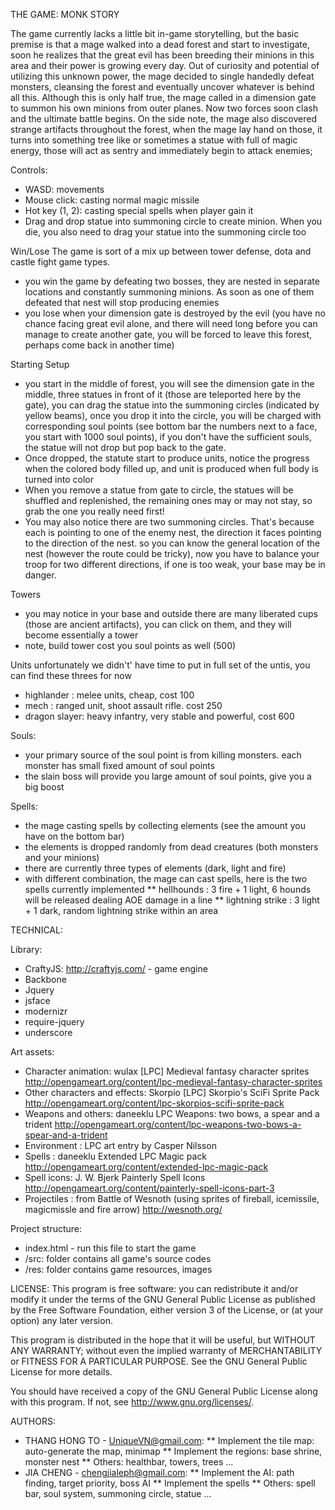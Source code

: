 THE GAME: MONK STORY

The game currently lacks a little bit in-game storytelling, but the basic premise is that a mage walked into a dead forest and start to investigate, soon he realizes that the great evil has been breeding their minions in this area and their power is growing every day. Out of curiosity and potential of utilizing this unknown power, the mage decided to single handedly defeat monsters, cleansing the forest and eventually uncover whatever is behind all this. Although this is only half true, the mage called in a dimension gate to summon his own minions from outer planes. Now two forces soon clash and the ultimate battle begins. On the side note, the mage also discovered strange artifacts throughout the forest, when the mage lay hand on those, it turns into something tree like or sometimes a statue with full of magic energy, those will act as sentry and immediately begin to attack enemies;

Controls:
* WASD: movements
* Mouse click: casting normal magic missile
* Hot key (1, 2): casting special spells when player gain it
* Drag and drop statue into summoning circle to create minion. When you die, you also need to drag your statue into the summoning circle too

Win/Lose
The game is sort of a mix up between tower defense, dota and castle fight game types.
* you win the game by defeating two bosses, they are nested in separate locations and constantly summoning minions. As soon as one of them defeated that nest will stop producing enemies
* you lose when your dimension gate is destroyed by the evil (you have no chance facing great evil alone, and there will need long before you can manage to create another gate, you will be forced to leave this forest, perhaps come back in another time)

Starting Setup
* you start in the middle of forest, you will see the dimension gate in the middle, three statues in front of it (those are teleported here by the gate), you can drag the statue into the summoning circles (indicated by yellow beams), once you drop it into  the circle, you will be charged with corresponding soul points (see bottom bar the numbers next to a face, you start with 1000 soul points), if you don't have the sufficient souls, the statue will not drop but pop back to the gate.
* Once dropped, the statute start to produce units, notice the progress when the colored body filled up, and unit is produced when full body is turned into color
* When you remove a statue from gate to circle, the statues will be shuffled and replenished, the remaining ones may or may not stay, so grab the one you really need first!
* You may also notice there are two summoning circles. That's because each is pointing to one of the enemy nest, the direction it faces pointing to the direction of the nest. so you can know the general location of the nest (however the route could be tricky), now you have to balance your troop for two different directions, if one is too weak, your base may be in danger.

Towers
* you may notice in your base and outside there are many liberated cups (those are ancient artifacts), you can click on them, and they will become essentially a tower
* note, build tower cost you soul points as well (500)

Units
unfortunately we didn't' have time to put in full set of the untis, you can find these threes for now
* highlander : melee units, cheap, cost 100
* mech : ranged unit, shoot assault rifle. cost 250
* dragon slayer: heavy infantry, very stable and powerful, cost 600

Souls:
* your primary source of the soul point is from killing monsters. each monster has small fixed amount of soul points
* the slain boss will provide you large amount of soul points, give you a big boost

Spells:
* the mage casting spells by collecting elements (see the amount you have on the bottom bar)
* the elements is dropped randomly from dead creatures (both monsters and your minions)
* there are currently three types of elements (dark, light and fire)
* with different combination, the mage can cast spells, here is the two spells currently implemented
** hellhounds :  3 fire + 1 light, 6 hounds will be released dealing AOE damage in a line
** lightning strike : 3 light + 1 dark, random lightning strike within an area

TECHNICAL:

Library:
* CraftyJS: http://craftyjs.com/ - game engine
* Backbone
* Jquery
* jsface
* modernizr
* require-jquery
* underscore

Art assets:
* Character animation: wulax [LPC] Medieval fantasy character sprites http://opengameart.org/content/lpc-medieval-fantasy-character-sprites
* Other characters and effects: Skorpio [LPC] Skorpio's SciFi Sprite Pack http://opengameart.org/content/lpc-skorpios-scifi-sprite-pack
* Weapons and others: daneeklu LPC Weapons: two bows, a spear and a trident http://opengameart.org/content/lpc-weapons-two-bows-a-spear-and-a-trident
* Environment : LPC art entry by Casper Nilsson
* Spells : daneeklu Extended LPC Magic pack http://opengameart.org/content/extended-lpc-magic-pack
* Spell icons: J. W. Bjerk Painterly Spell Icons http://opengameart.org/content/painterly-spell-icons-part-3
* Projectiles : from Battle of Wesnoth (using sprites of fireball, icemissile, magicmissle and fire arrow) http://wesnoth.org/

Project structure:
* index.html - run this file to start the game
* /src: folder contains all game's source codes
* /res: folder contains game resources, images

LICENSE:
 This program is free software: you can redistribute it and/or modify it under the terms of the GNU General Public License as published by the Free Software Foundation, either version 3 of the License, or
 (at your option) any later version.
  
 This program is distributed in the hope that it will be useful, but WITHOUT ANY WARRANTY; without even the implied warranty of MERCHANTABILITY or FITNESS FOR A PARTICULAR PURPOSE.  See the
 GNU General Public License for more details.
 
 You should have received a copy of the GNU General Public License along with this program.  If not, see <http://www.gnu.org/licenses/>.
 
AUTHORS:
* THANG HONG TO - UniqueVN@gmail.com:
** Implement the tile map: auto-generate the map, minimap
** Implement the regions: base shrine, monster nest
** Others: healthbar, towers, trees ...
* JIA CHENG - chengjialeph@gmail.com:
** Implement the AI: path finding, target priority, boss AI
** Implement the spells
** Others: spell bar, soul system, summoning circle, statue ...
